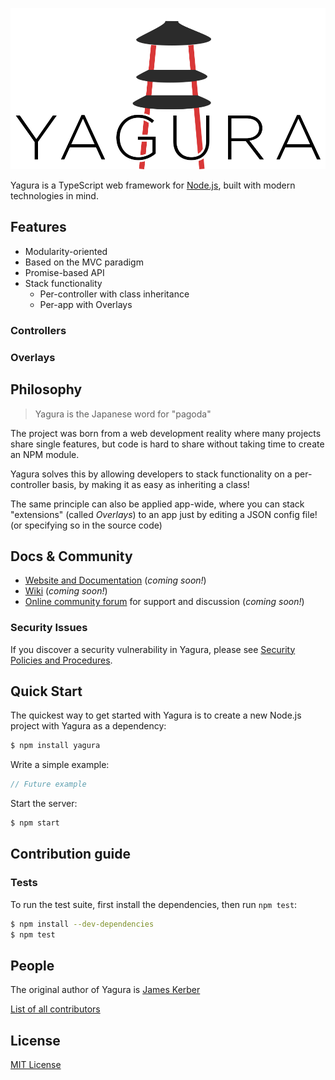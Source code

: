 [![Yagura Logo](logo.png)](http://dev.mekomidev.com/yagura)

  Yagura is a TypeScript web framework for [Node.js](http://nodejs.org), built with modern technologies in mind.

## Features

  * Modularity-oriented 
  * Based on the MVC paradigm
  * Promise-based API
  * Stack functionality
    * Per-controller with class inheritance
    * Per-app with Overlays

### Controllers

### Overlays

## Philosophy

> Yagura is the Japanese word for "pagoda"

The project was born from a web development reality where many projects share single features, but code is hard to share without taking time to create an NPM module.

Yagura solves this by allowing developers to stack functionality on a per-controller basis, by making it as easy as inheriting a class!

The same principle can also be applied app-wide, where you can stack "extensions" (called *Overlays*) to an app just by editing a JSON config file! (or specifying so in the source code)

## Docs & Community

  * [Website and Documentation](http://dev.mekomidev.com/yagura) (*coming soon!*)
  * [Wiki](https://github.com/mekomidev/yagura/wiki) (*coming soon!*)
  * [Online community forum](https://dev.mekomidev.com/forum/category/10/yagura) for support and discussion (*coming soon!*)

### Security Issues

If you discover a security vulnerability in Yagura, please see [Security Policies and Procedures](SECURITY.md).

## Quick Start

  The quickest way to get started with Yagura is to create a new Node.js project with Yagura as a dependency:

```bash
$ npm install yagura
```

  Write a simple example:
```js
// Future example
```

  Start the server:

```bash
$ npm start
```

## Contribution guide

### Tests

  To run the test suite, first install the dependencies, then run `npm test`:

```bash
$ npm install --dev-dependencies
$ npm test
```

## People

The original author of Yagura is [James Kerber](https://github.com/kerberjg)

[List of all contributors](https://github.com/mekomidev/yagura/graphs/contributors)

## License

  [MIT License](LICENSE)

